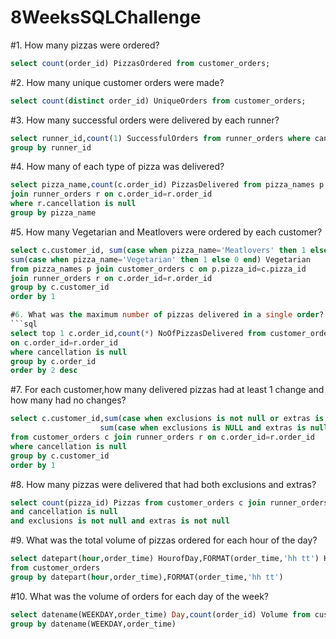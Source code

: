 # 8WeeksSQLChallenge

#1. How many pizzas were ordered?
```sql
select count(order_id) PizzasOrdered from customer_orders;
```
#2. How many unique customer orders were made?
```sql
select count(distinct order_id) UniqueOrders from customer_orders;
```
#3. How many successful orders were delivered by each runner?
```sql
select runner_id,count(1) SuccessfulOrders from runner_orders where cancellation is null
group by runner_id
```
#4. How many of each type of pizza was delivered?
```sql
select pizza_name,count(c.order_id) PizzasDelivered from pizza_names p join customer_orders c on p.pizza_id=c.pizza_id
join runner_orders r on c.order_id=r.order_id
where r.cancellation is null
group by pizza_name
```
#5. How many Vegetarian and Meatlovers were ordered by each customer?
```sql
select c.customer_id, sum(case when pizza_name='Meatlovers' then 1 else 0 end) MeatLovers,
sum(case when pizza_name='Vegetarian' then 1 else 0 end) Vegetarian
from pizza_names p join customer_orders c on p.pizza_id=c.pizza_id
join runner_orders r on c.order_id=r.order_id
group by c.customer_id
order by 1

#6. What was the maximum number of pizzas delivered in a single order?
```sql
select top 1 c.order_id,count(*) NoOfPizzasDelivered from customer_orders c join runner_orders r
on c.order_id=r.order_id
where cancellation is null 
group by c.order_id
order by 2 desc
```
#7. For each customer,how many delivered pizzas had at least 1 change and how many had no changes?
```sql
select c.customer_id,sum(case when exclusions is not null or extras is not null then 1 else 0 end) change,
					sum(case when exclusions is NULL and extras is null then 1 else 0 end) nochange
from customer_orders c join runner_orders r on c.order_id=r.order_id
where cancellation is null
group by c.customer_id
order by 1
```
#8. How many pizzas were delivered that had both exclusions and extras?
```sql
select count(pizza_id) Pizzas from customer_orders c join runner_orders r on c.order_id=r.order_id
and cancellation is null  
and exclusions is not null and extras is not null
```
#9. What was the total volume of pizzas ordered for each hour of the day?
```sql
select datepart(hour,order_time) HourofDay,FORMAT(order_time,'hh tt') HourAMPM,count(pizza_id) PizzaCount
from customer_orders
group by datepart(hour,order_time),FORMAT(order_time,'hh tt')
```
#10. What was the volume of orders for each day of the week?
```sql
select datename(WEEKDAY,order_time) Day,count(order_id) Volume from customer_orders
group by datename(WEEKDAY,order_time)
```
